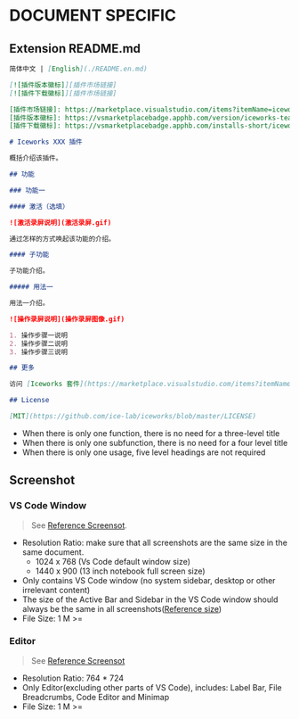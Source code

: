 # DOCUMENT SPECIFIC

## Extension README.md

```md
简体中文 | [English](./README.en.md)

[![插件版本徽标]][插件市场链接]
[![插件下载徽标]][插件市场链接]

[插件市场链接]: https://marketplace.visualstudio.com/items?itemName=iceworks-team.iceworks
[插件版本徽标]: https://vsmarketplacebadge.apphb.com/version/iceworks-team.iceworks.svg
[插件下载徽标]: https://vsmarketplacebadge.apphb.com/installs-short/iceworks-team.iceworks.svg

# Iceworks XXX 插件

概括介绍该插件。

## 功能

### 功能一

#### 激活（选填）

![激活录屏说明](激活录屏.gif)

通过怎样的方式唤起该功能的介绍。

#### 子功能

子功能介绍。

##### 用法一

用法一介绍。

![操作录屏说明](操作录屏图像.gif)

1. 操作步骤一说明
2. 操作步骤二说明
3. 操作步骤三说明

## 更多

访问 [Iceworks 套件](https://marketplace.visualstudio.com/items?itemName=iceworks-team.iceworks)获取更多功能。

## License

[MIT](https://github.com/ice-lab/iceworks/blob/master/LICENSE)
```

- When there is only one function, there is no need for a three-level title
- When there is only one subfunction, there is no need for a four level title
- When there is only one usage, five level headings are not required

## Screenshot

### VS Code Window

> See [Reference Screensot](https://img.alicdn.com/tfs/TB1oc83PBr0gK0jSZFnXXbRRXXa-2048-1536.png).

- Resolution Ratio: make sure that all screenshots are the same size in the same document.
  - 1024 x 768 (Vs Code default window size)
  - 1440 x 900 (13 inch notebook full screen size)
- Only contains VS Code window (no system sidebar, desktop or other irrelevant content)
- The size of the Active Bar and Sidebar in the VS Code window should always be the same in all screenshots([Reference size](https://img.alicdn.com/tfs/TB10MxLPEz1gK0jSZLeXXb9kVXa-1132-170.png))
- File Size: 1 M >=

### Editor

> See [Reference Screensot](https://img.alicdn.com/tfs/TB1MKx.btTfau8jSZFwXXX1mVXa-1528-1448.png)

- Resolution Ratio: 764 * 724
- Only Editor(excluding other parts of VS Code), includes: Label Bar, File Breadcrumbs, Code Editor and Minimap
- File Size: 1 M >=